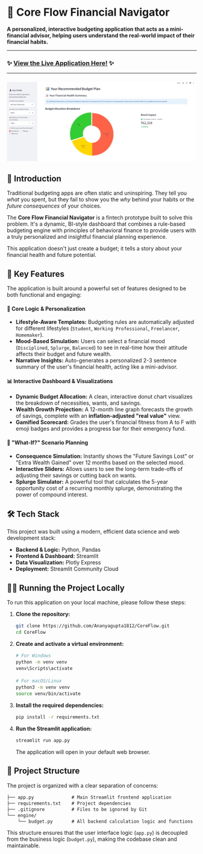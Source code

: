 # 🧭 Core Flow Financial Navigator

**A personalized, interactive budgeting application that acts as a mini-financial advisor, helping users understand the real-world impact of their financial habits.**

---

### ✨ [**View the Live Application Here!**](https://coreflow-app-financial-navigator.streamlit.app/) ✨

---

### ![**Core Flow Dashboard**](https://github.com/Ananyagupta1812/CoreFlow/blob/main/assests/dashboard.png)


## 📖 Introduction

Traditional budgeting apps are often static and uninspiring. They tell you *what* you spent, but they fail to show you the *why* behind your habits or the *future consequences* of your choices. 

The **Core Flow Financial Navigator** is a fintech prototype built to solve this problem. It's a dynamic, BI-style dashboard that combines a rule-based budgeting engine with principles of behavioral finance to provide users with a truly personalized and insightful financial planning experience.

This application doesn't just create a budget; it tells a story about your financial health and future potential.

## 🚀 Key Features

The application is built around a powerful set of features designed to be both functional and engaging:

#### 🧠 **Core Logic & Personalization**
*   **Lifestyle-Aware Templates:** Budgeting rules are automatically adjusted for different lifestyles (`Student`, `Working Professional`, `Freelancer`, `Homemaker`).
*   **Mood-Based Simulation:** Users can select a financial mood (`Disciplined`, `Splurge`, `Balanced`) to see in real-time how their attitude affects their budget and future wealth.
*   **Narrative Insights:** Auto-generates a personalized 2-3 sentence summary of the user's financial health, acting like a mini-advisor.

#### 📊 **Interactive Dashboard & Visualizations**
*   **Dynamic Budget Allocation:** A clean, interactive donut chart visualizes the breakdown of necessities, wants, and savings.
*   **Wealth Growth Projection:** A 12-month line graph forecasts the growth of savings, complete with an **inflation-adjusted "real value"** view.
*   **Gamified Scorecard:** Grades the user's financial fitness from A to F with emoji badges and provides a progress bar for their emergency fund.

#### 🔮 **"What-If?" Scenario Planning**
*   **Consequence Simulation:** Instantly shows the "Future Savings Lost" or "Extra Wealth Gained" over 12 months based on the selected mood.
*   **Interactive Sliders:** Allows users to see the long-term trade-offs of adjusting their savings or cutting back on wants.
*   **Splurge Simulator:** A powerful tool that calculates the 5-year opportunity cost of a recurring monthly splurge, demonstrating the power of compound interest.

## 🛠️ Tech Stack

This project was built using a modern, efficient data science and web development stack:

*   **Backend & Logic:** Python, Pandas
*   **Frontend & Dashboard:** Streamlit
*   **Data Visualization:** Plotly Express
*   **Deployment:** Streamlit Community Cloud

## 🏃‍♀️ Running the Project Locally

To run this application on your local machine, please follow these steps:

1.  **Clone the repository:**
    ```bash
    git clone https://github.com/Ananyagupta1812/CoreFlow.git
    cd CoreFlow
    ```

2.  **Create and activate a virtual environment:**
    ```bash
    # For Windows
    python -m venv venv
    venv\Scripts\activate

    # For macOS/Linux
    python3 -m venv venv
    source venv/bin/activate
    ```

3.  **Install the required dependencies:**
    ```bash
    pip install -r requirements.txt
    ```

4.  **Run the Streamlit application:**
    ```bash
    streamlit run app.py
    ```
    The application will open in your default web browser.

## 📂 Project Structure

The project is organized with a clear separation of concerns:

```
├── app.py              # Main Streamlit frontend application
├── requirements.txt    # Project dependencies
├── .gitignore          # Files to be ignored by Git
└── engine/
    └── budget.py       # All backend calculation logic and functions
```

This structure ensures that the user interface logic (`app.py`) is decoupled from the business logic (`budget.py`), making the codebase clean and maintainable.
